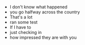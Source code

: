 * I don't know what happened
* you go halfway across the country
* That's a lot
* ran some test
* If I have to
* just checking in
* how impressed they are with you 
